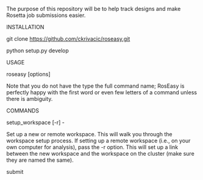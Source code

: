The purpose of this repository will be to help track designs and make Rosetta 
job submissions easier. 


INSTALLATION


git clone https://github.com/ckrivacic/roseasy.git

python setup.py develop

USAGE

roseasy <command> <arguents> [options]

  Note that you do not have the type the full command name; RosEasy is perfectly 
  happy with the first word or even few letters of a command unless there is 
  ambiguity.


COMMANDS

setup_workspace <name> [-r] - 

  Set up a new or remote workspace. This will walk you through the workspace
  setup process. If setting up a remote workspace (i.e., on your own 
  computer for analysis), pass the -r option. This will set up a link between 
  the new workspace and the workspace on the cluster (make sure they are named 
  the same).


submit <workspace> <script path> [options] - 

  Submits a job to be run on the cluster. This command takes a 
  python script as an argument. The only hard requirement is that the 
  python script defines which type of workspace Roseasy should create 
  for the task. The rest of the script may run a PyRosetta job, or simply 
  call RosettaScripts. It is recommended that you take an existing script 
  (found in standard_params) as a template, as there are a few lines at 
  the beginning of each script that handle figuring out which input file 
  goes with which task number and whether the script should be run in test 
  mode or not. You can also pass the --make-dirs option, which 
  causes the workspace to set up the sub-workspace without submitting any jobs.
  This is useful for example when you want to handle step inputs manually.
  Note that when the root directory is given as the <workspace> argument, 
  RosEasy will automatically create a NEW sub-workspace, even if the previous 
  step is empty, so it is recommended that whenever possible you create the new 
  sub-workspace FIRST, either by passing --make-dirs or by running the 
  pick_designs command, and then pass that sub-workspace as the <workspace> 
  argument.


generate_fragments <workspace> <step_number> [options] - 

  Generates fragments for an FKIC run.


add_residues <pdb file or folder> <residue_string> <pdb_position> - 

  Inserts residues into a PDB file and does a brief minimization 
  to close the chain break. You may specify any sequence to insert 
  using one-letter AA name formatting (i.e. 'SALTY'). The residues 
  will be inserted immediately after the <pdb_position> argument. 
  Defaults to chain A, pass the --chain option to specify a different 
  chain.


pick_designs_to_validate <step> [<picks_file>] [options] - 

  Pick the designs that are at or near the Pareto front of the given metrics to
  validate in the next step. You may also specify thresholds that designs much pass 
  in order to be chosen for the next step. This will create the workspace for the 
  next step and symlink the chosen input files, and is reccommended before any job.
  For more information type 'roseasy pick_designs --help'
  

fetch_data <workspace> - 

  On a "remote" workspace, fetch data from the main workspace.


push_data <workspace> - 

  Push data from a "remote" workspace to the main workspace.


plot <directory> [options] - 

  Generates a GUI for viewing designs.


EXAMPLE USAGE (basic)

  First, set up a workspace on the cluster. It will ask you for a path to your 
  Rosetta directory (the 'main' folder, rosetta/main in most installations), an 
  input PDB file, and your Python executable where PyRosetta is installed. You 
  will also be asked to provide a loop file, but you can ignore this if it is not 
  applicable to your usage, or provide one later.


Cluster:

roseasy setup test


  On your local workstation, set up the remote workspace.

Local:

roseasy setup test -r


  Now, on the cluster, run your first script:

Cluster:

roseasy submit test test/standard_params/relax.py


  When it's done running (check job status with the 'qstat' command), 
  pull the data to your computer for analysis and to pick designs 
  for the next step, then push your changes to the cluster.

Local:

roseasy fetch test

roseasy pick 2 test/standard_params/picks.yml

roseasy push test


  Now you're ready to run the next step, in this example FKIC.

Cluster:

roseasy generate_fragments test/02

(wait for fragment generation to finish)

roseasy submit 02 standard_params/fkic.py


  Pull your decoys to your local workstation and view them in the GUI.

Local:

roseasy fetch test

roseasy plot test/02/outputs/*
